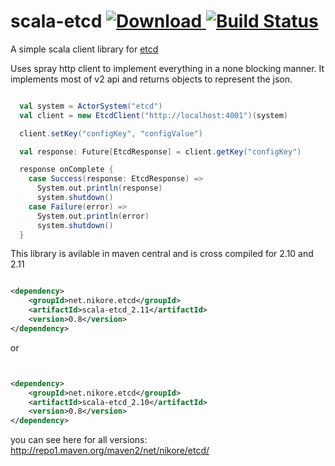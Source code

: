 scala-etcd  [ ![Download](https://api.bintray.com/packages/liamhaworth/maven/scala-etcd/images/download.svg) ](https://bintray.com/liamhaworth/maven/scala-etcd/_latestVersion) [![Build Status](https://travis-ci.org/LiamHaworth/scala-etcd.svg?branch=master)](https://travis-ci.org/LiamHaworth/scala-etcd)
==========

A simple scala client library for [etcd]

Uses spray http client to implement everything in a none blocking manner. It implements most of v2 api and returns objects to
represent the json.


```Scala

  val system = ActorSystem("etcd")
  val client = new EtcdClient("http://localhost:4001")(system)

  client.setKey("configKey", "configValue")

  val response: Future[EtcdResponse] = client.getKey("configKey")

  response onComplete {
    case Success(response: EtcdResponse) =>
      System.out.println(response)
      system.shutdown()
    case Failure(error) =>
      System.out.println(error)
      system.shutdown()
  }
```

This library is avilable in maven central and is cross compiled for 2.10 and 2.11

```XML

<dependency>
	<groupId>net.nikore.etcd</groupId>
	<artifactId>scala-etcd_2.11</artifactId>
	<version>0.8</version>
</dependency>
```

or

```XML


<dependency>
	<groupId>net.nikore.etcd</groupId>
	<artifactId>scala-etcd_2.10</artifactId>
	<version>0.8</version>
</dependency>
```

you can see here for all versions: http://repo1.maven.org/maven2/net/nikore/etcd/

[etcd]: http://coreos.com/blog/distributed-configuration-with-etcd/
